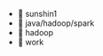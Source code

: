 - 👋 sunshin1
- 👀 java/hadoop/spark
- 🌱 hadoop
- 💞️ work

<!---
sunshin1/sunshin1 is a ✨ special ✨ repository because its `README.md` (this file) appears on your GitHub profile.
You can click the Preview link to take a look at your changes.
--->
